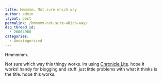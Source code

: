 ```yaml
---
title: Hmmmmm. Not sure which way
author: admin
layout: post
permalink: /hmmmmm-not-sure-which-way/
dsq_thread_id:
  - 26004960
categories:
  - Uncategorized
---
```

Hmmmmm.

Not sure which way this thingy works. im using [Chronicle Lite][1]. hope it works! handy for blogging and stuff. just little problems with what it thinks is the title. hope this works.

 [1]: http://chronicle.caffeinatedbliss.com/lite/